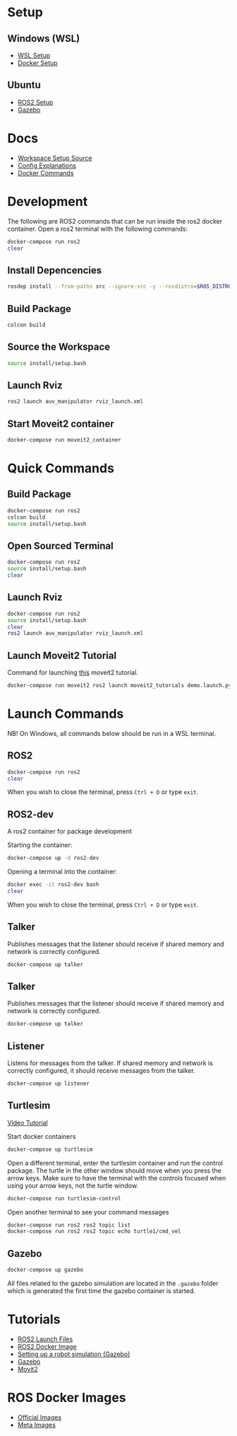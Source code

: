 # Setup

## Windows (WSL)

- [WSL Setup](docs/setup/wsl/wsl/README.md)
- [Docker Setup](docs/setup/wsl/docker/README.md)

## Ubuntu

- [ROS2 Setup](https://docs.ros.org/en/humble/Installation/Ubuntu-Install-Debians.html)
- [Gazebo](https://gazebosim.org/docs/fortress/install_ubuntu)

# Docs

- [Workspace Setup Source](https://github.com/athackst/vscode_ros2_workspace)
- [Config Explanations](docs/config-explanations/README.md)
- [Docker Commands](docs/docker-commands/README.md)

# Development

The following are ROS2 commands that can be run inside the ros2 docker container. Open a ros2 terminal with the following commands:

```bash
docker-compose run ros2
clear
```

## Install Depencencies

```bash
rosdep install --from-paths src --ignore-src -y --rosdistro=$ROS_DISTRO
```

## Build Package

```bash
colcon build
```

## Source the Workspace

```bash
source install/setup.bash
```

## Launch Rviz

```bash
ros2 launch auv_manipulator rviz_launch.xml
```

## Start Moveit2 container

```bash
docker-compose run moveit2_container
```

# Quick Commands

## Build Package

```bash
docker-compose run ros2
colcon build
source install/setup.bash
```

## Open Sourced Terminal

```bash
docker-compose run ros2
source install/setup.bash
clear
```

## Launch Rviz

```bash
docker-compose run ros2
source install/setup.bash
clear
ros2 launch auv_manipulator rviz_launch.xml
```

## Launch Moveit2 Tutorial

Command for launching [this](https://moveit.picknik.ai/main/doc/tutorials/quickstart_in_rviz/quickstart_in_rviz_tutorial.html) moveit2 tutorial.

```bash
docker-compose run moveit2 ros2 launch moveit2_tutorials demo.launch.py
```

# Launch Commands

NB! On Windows, all commands below should be run in a WSL terminal.

## ROS2

```bash
docker-compose run ros2
clear
```

When you wish to close the terminal, press `Ctrl + D` or type `exit`.

## ROS2-dev

A ros2 container for package development

Starting the container:

```bash
docker-compose up -d ros2-dev
```

Opening a terminal into the container:

```bash
docker exec -it ros2-dev bash
clear
```

When you wish to close the terminal, press `Ctrl + D` or type `exit`.

## Talker

Publishes messages that the listener should receive if shared memory and network is correctly configured.

```bash
docker-compose up talker
```

## Talker

Publishes messages that the listener should receive if shared memory and network is correctly configured.

```bash
docker-compose up talker
```

## Listener

Listens for messages from the talker. If shared memory and network is correctly configured, it should receive messages from the talker.

```bash
docker-compose up listener
```

## Turtlesim

[Video Tutorial](https://www.youtube.com/watch?v=PlS6YCu5CT4)

Start docker containers

```bash
docker-compose up turtlesim
```

Open a different terminal, enter the turtlesim container and run the control package. The turtle in the other window should move when you press the arrow keys. Make sure to have the terminal with the controls focused when using your arrow keys, not the turtle window.

```bash
docker-compose run turtlesim-control
```

Open another terminal to see your command messages

```bash
docker-compose run ros2 ros2 topic list
docker-compose run ros2 ros2 topic echo turtle1/cmd_vel
```

## Gazebo

```bash
docker-compose up gazebo
```

All files related to the gazebo simulation are located in the `.gazebo` folder which is generated the first time the gazebo container is started.

# Tutorials

- [ROS2 Launch Files](https://docs.ros.org/en/humble/Tutorials/Intermediate/Launch/Creating-Launch-Files.html)
- [ROS2 Docker Image](https://hub.docker.com/_/ros/)
- [Setting up a robot simulation (Gazebo)](https://docs.ros.org/en/humble/Tutorials/Advanced/Simulators/Gazebo/Gazebo.html)
- [Gazebo](https://gazebosim.org/docs)
- [Movit2](https://moveit.picknik.ai/main/doc/tutorials/quickstart_in_rviz/quickstart_in_rviz_tutorial.html)

# ROS Docker Images

- [Official Images](https://hub.docker.com/_/ros/)
- [Meta Images](https://hub.docker.com/r/osrf/ros)
